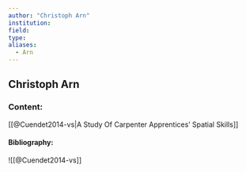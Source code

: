 ```yaml
---
author: "Christoph Arn"
institution:
field:
type:
aliases:
  - Arn
---
```


## Christoph Arn

### Content:
[[@Cuendet2014-vs|A Study Of Carpenter Apprentices’ Spatial Skills]]

#### Bibliography:

![[@Cuendet2014-vs]]